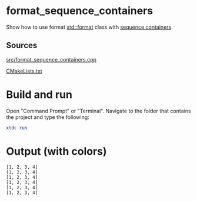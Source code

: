 # format_sequence_containers

Show how to use format [xtd::format](https://gammasoft71.github.io/xtd/reference_guides/latest/_format_page.html) class with [sequence containers](https://en.cppreference.com/w/cpp/container).

## Sources

[src/format_sequence_containers.cpp](src/format_sequence_containers.cpp)

[CMakeLists.txt](CMakeLists.txt)

# Build and run

Open "Command Prompt" or "Terminal". Navigate to the folder that contains the project and type the following:

```cmake
xtdc run
```

# Output (with colors)

```
[1, 2, 3, 4]
[1, 2, 3, 4]
[1, 2, 3, 4]
[1, 2, 3, 4]
[1, 2, 3, 4]
[1, 2, 3, 4]
```

